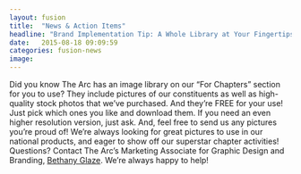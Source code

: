 ```yaml
---
layout: fusion
title:  "News & Action Items"
headline: "Brand Implementation Tip: A Whole Library at Your Fingertips"
date:   2015-08-18 09:09:59
categories: fusion-news
image: 
---
```

Did you know The Arc has an image library on our “For Chapters” section for you to use? They include pictures of our constituents as well as high-quality stock photos that we’ve purchased. And they’re FREE for your use! Just pick which ones you like and download them. If you need an even higher resolution version, just ask. And, feel free to send us any pictures you’re proud of! We’re always looking for great pictures to use in our national products, and eager to show off our superstar chapter activities! Questions? Contact The Arc’s Marketing Associate for Graphic Design and Branding, <a href="mailto:glaze@thearc.org">Bethany Glaze</a>. We’re always happy to help!